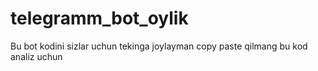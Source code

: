 # telegramm_bot_oylik
Bu bot kodini sizlar uchun tekinga joylayman copy paste qilmang bu kod analiz uchun

